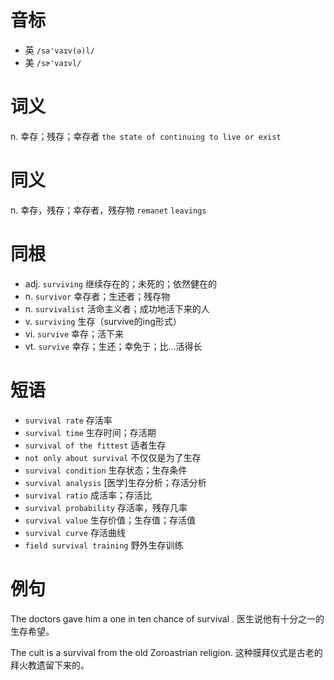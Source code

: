 # 音标

- 英 `/sə'vaɪv(ə)l/`
- 美 `/sɚ'vaɪvl/`

# 词义

n. 幸存；残存；幸存者
`the state of continuing to live or exist`

# 同义

n. 幸存，残存；幸存者，残存物
`remanet` `leavings`

# 同根

- adj. `surviving` 继续存在的；未死的；依然健在的
- n. `survivor` 幸存者；生还者；残存物
- n. `survivalist` 活命主义者；成功地活下来的人
- v. `surviving` 生存（survive的ing形式）
- vi. `survive` 幸存；活下来
- vt. `survive` 幸存；生还；幸免于；比...活得长

# 短语

- `survival rate` 存活率
- `survival time` 生存时间；存活期
- `survival of the fittest` 适者生存
- `not only about survival` 不仅仅是为了生存
- `survival condition` 生存状态；生存条件
- `survival analysis` [医学]生存分析；存活分析
- `survival ratio` 成活率；存活比
- `survival probability` 存活率，残存几率
- `survival value` 生存价值；生存值；存活值
- `survival curve` 存活曲线
- `field survival training` 野外生存训练

# 例句

The doctors gave him a one in ten chance of survival .
医生说他有十分之一的生存希望。

The cult is a survival from the old Zoroastrian religion.
这种膜拜仪式是古老的拜火教遗留下来的。


